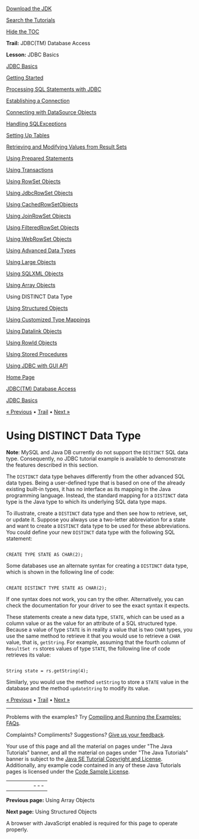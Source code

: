 [Download
the JDK](http://java.sun.com/javase/6/download.jsp)
  
[Search the
Tutorials](../../search.html)
  
[Hide the TOC](javascript:toggleLeft())

**Trail:** JDBC(TM) Database Access
  
**Lesson:** JDBC Basics

[JDBC Basics](index.html)

[Getting Started](gettingstarted.html)

[Processing SQL Statements with JDBC](processingsqlstatements.html)

[Establishing a Connection](connecting.html)

[Connecting with DataSource Objects](sqldatasources.html)

[Handling SQLExceptions](sqlexception.html)

[Setting Up Tables](tables.html)

[Retrieving and Modifying Values from Result Sets](retrieving.html)

[Using Prepared Statements](prepared.html)

[Using Transactions](transactions.html)

[Using RowSet Objects](rowset.html)

[Using JdbcRowSet Objects](jdbcrowset.html)

[Using CachedRowSetObjects](cachedrowset.html)

[Using JoinRowSet Objects](joinrowset.html)

[Using FilteredRowSet Objects](filteredrowset.html)

[Using WebRowSet Objects](webrowset.html)

[Using Advanced Data Types](sqltypes.html)

[Using Large Objects](blob.html)

[Using SQLXML Objects](sqlxml.html)

[Using Array Objects](array.html)

Using DISTINCT Data Type

[Using Structured Objects](sqlstructured.html)

[Using Customized Type Mappings](sqlcustommapping.html)

[Using Datalink Objects](sqldatalink.html)

[Using RowId Objects](sqlrowid.html)

[Using Stored Procedures](storedprocedures.html)

[Using JDBC with GUI API](jdbcswing.html)

[Home Page](../../index.html)
>
[JDBC(TM) Database Access](../index.html)
>
[JDBC Basics](index.html)

[« Previous](array.html) • [Trail](../TOC.html) • [Next »](sqlstructured.html)

# Using DISTINCT Data Type

**Note**: MySQL and Java DB currently do not support the `DISTINCT` SQL data type. Consequently, no JDBC tutorial example is available to demonstrate the features described in this section.

The `DISTINCT` data type behaves differently from the other advanced SQL data types.
Being a user-defined type that is based on one of the already existing built-in
types, it has no interface as its mapping in the Java programming language.
Instead, the standard mapping for a `DISTINCT` data type is the Java
type to which its underlying SQL data type maps.

To illustrate, create a `DISTINCT` data type and then see how to
retrieve, set, or update it. Suppose you always use a two-letter abbreviation
for a state and want to create a `DISTINCT` data type to be used for
these abbreviations. You could define your new `DISTINCT` data type with
the following SQL statement:

```

CREATE TYPE STATE AS CHAR(2);

```

Some databases use an alternate syntax for creating a `DISTINCT` data type,
which is shown in the following line of code:

```

CREATE DISTINCT TYPE STATE AS CHAR(2);

```

If one syntax does not work, you can try the other. Alternatively, you can check the
documentation for your driver to see the exact syntax it expects.

These statements create a new data type, `STATE`, which can be
used as a column value or as the value for an attribute of a SQL structured
type. Because a value of type `STATE` is in reality a value that
is two `CHAR` types, you use the same method to retrieve it that you
would use to retrieve a `CHAR` value, that is, `getString`.
For example, assuming that the fourth column of `ResultSet rs` stores values of type `STATE`, the following
line of code retrieves its value:

```

String state = rs.getString(4);

```

Similarly, you would use the method `setString` to store a `STATE` value in the database and the method `updateString` to modify its value.

[« Previous](array.html)
•
[Trail](../TOC.html)
•
[Next »](sqlstructured.html)

---

Problems with the examples? Try [Compiling and Running
the Examples: FAQs](../../information/run-examples.html).
  
Complaints? Compliments? Suggestions? [Give
us your feedback](http://download.oracle.com/javase/feedback.html).

Your use of this page and all the material on pages under "The Java Tutorials" banner,
and all the material on pages under "The Java Tutorials" banner is subject to the [Java SE Tutorial Copyright
and License](../../information/license.html).
Additionally, any example code contained in any of these Java
Tutorials pages is licensed under the
[Code
Sample License](http://developers.sun.com/license/berkeley_license.html).

|  |  |  |  |  |
| --- | --- | --- | --- | --- |
| |  |  | | --- | --- | | duke image | Oracle logo | | [About Oracle](http://www.oracle.com/us/corporate/index.html) | [Oracle Technology Network](http://www.oracle.com/technology/index.html) | [Terms of Service](https://www.samplecode.oracle.com/servlets/CompulsoryClickThrough?type=TermsOfService) | Copyright © 1995, 2011 Oracle and/or its affiliates. All rights reserved. |

**Previous page:** Using Array Objects
  
**Next page:** Using Structured Objects




A browser with JavaScript enabled is required for this page to operate properly.